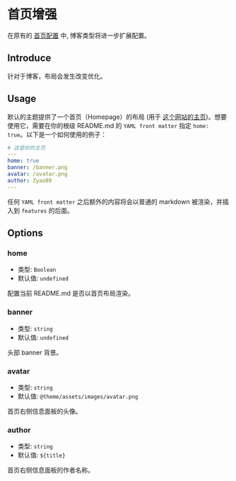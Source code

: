 # 首页增强

在原有的 [首页配置](../advance/home.md) 中, 博客类型将进一步扩展配置。

## Introduce

针对于博客，布局会发生改变优化。

## Usage

默认的主题提供了一个首页（Homepage）的布局 (用于 [这个网站的主页](/))。想要使用它，需要在你的根级 README.md 的 `YAML front matter` 指定 `home: true`。以下是一个如何使用的例子：

```yaml
# 这是你的主页
---
home: true
banner: /banner.png
avatar: /avatar.png
author: Zyao89
---
```

任何 `YAML front matter` 之后额外的内容将会以普通的 markdown 被渲染，并插入到 `features` 的后面。

## Options

### home

- 类型: `Boolean`
- 默认值: `undefined`

配置当前 README.md 是否以首页布局渲染。

### banner

- 类型: `string`
- 默认值: `undefined`

头部 banner 背景。

### avatar

- 类型: `string`
- 默认值: `@theme/assets/images/avatar.png`

首页右侧信息面板的头像。

### author

- 类型: `string`
- 默认值: `${title}`

首页右侧信息面板的作者名称。
